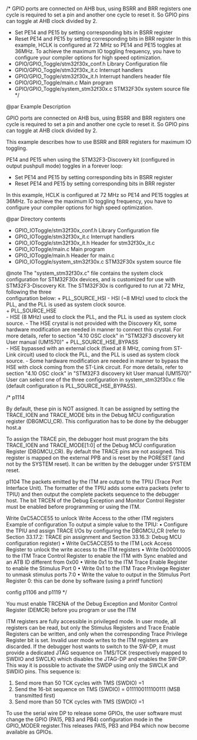 /*
GPIO ports are connected on AHB bus, using BSRR and BRR registers one cycle is
required to set a pin and another one cycle to reset it. So GPIO pins can toggle
at AHB clock divided by 2.
 - Set PE14 and PE15 by setting corresponding bits in BSRR register
 - Reset PE14 and PE15 by setting corresponding bits in BRR register
In this example, HCLK is configured at 72 MHz so PE14 and PE15 toggles at 36MHz.
To achieve the maximum IO toggling frequency, you have to configure your compiler
options for high speed optimization.
  - GPIO/GPIO_Toggle/stm32f30x_conf.h    Library Configuration file
  - GPIO/GPIO_Toggle/stm32f30x_it.c      Interrupt handlers
  - GPIO/GPIO_Toggle/stm32f30x_it.h      Interrupt handlers header file
  - GPIO/GPIO_Toggle/main.c              Main program
  - GPIO/GPIO_Toggle/system_stm32f30x.c  STM32F30x system source file
*/

@par Example Description 

GPIO ports are connected on AHB bus, using BSRR and BRR registers one cycle is
required to set a pin and another one cycle to reset it. So GPIO pins can toggle
at AHB clock divided by 2.

This example describes how to use BSRR and BRR registers for maximum IO toggling.

PE14 and PE15 when using the STM32F3-Discovery kit (configured in output pushpull 
mode) toggles in a forever loop:
 - Set PE14 and PE15 by setting corresponding bits in BSRR register
 - Reset PE14 and PE15 by setting corresponding bits in BRR register

In this example, HCLK is configured at 72 MHz so PE14 and PE15 toggles at 36MHz.
To achieve the maximum IO toggling frequency, you have to configure your compiler
options for high speed optimization.
 
@par Directory contents 

  - GPIO_IOToggle/stm32f30x_conf.h     Library Configuration file
  - GPIO_IOToggle/stm32f30x_it.c       Interrupt handlers
  - GPIO_IOToggle/stm32f30x_it.h       Header for stm32f30x_it.c
  - GPIO_IOToggle/main.c               Main program
  - GPIO_IOToggle/main.h               Header for main.c
  - GPIO_IOToggle/system_stm32f30x.c   STM32F30x system source file
           
@note The "system_stm32f30x.c" file contains the system clock configuration for
      STM32F30x devices, and is customized for use with STM32F3-Discovery Kit. 
      The STM32F30x is configured to run at 72 MHz, following the three  
      configuration below:
        + PLL_SOURCE_HSI
           - HSI (~8 MHz) used to clock the PLL, and the PLL is used as system 
             clock source.  
        + PLL_SOURCE_HSE          
           - HSE (8 MHz) used to clock the PLL, and the PLL is used as system
             clock source.
           - The HSE crystal is not provided with the Discovery Kit, some 
             hardware modification are needed in manner to connect this crystal.
             For more details, refer to section "4.10 OSC clock" in "STM32F3 discovery kit User manual (UM1570)"
        + PLL_SOURCE_HSE_BYPASS   
           - HSE bypassed with an external clock (fixed at 8 MHz, coming from 
             ST-Link circuit) used to clock the PLL, and the PLL is used as 
             system clock source.
           - Some  hardware modification are needed in manner to bypass the HSE 
             with clock coming from the ST-Link circuit.
             For more details, refer to section "4.10 OSC clock" in "STM32F3 discovery kit User manual (UM1570)"
      User can select one of the three configuration in system_stm32f30x.c file
      (default configuration is PLL_SOURCE_HSE_BYPASS).           


/* 
p1114

By default, these pin is NOT assigned. It can be assigned by setting the TRACE_IOEN and
TRACE_MODE bits in the Debug MCU configuration register (DBGMCU_CR). This
configuration has to be done by the debugger host.a

To assign the TRACE pin, the debugger host must program the bits TRACE_IOEN and
TRACE_MODE[1:0] of the Debug MCU configuration Register (DBGMCU_CR). By default
the TRACE pins are not assigned.
This register is mapped on the external PPB and is reset by the PORESET (and not by the
SYSTEM reset). It can be written by the debugger under SYSTEM reset.


p1104
The packets emitted by the ITM are output to the TPIU (Trace Port Interface Unit). The
formatter of the TPIU adds some extra packets (refer to TPIU) and then output the complete
packets sequence to the debugger host.
The bit TRCEN of the Debug Exception and Monitor Control Register must be enabled
before programming or using the ITM.

Write 0xC5ACCE55 to unlock Write Access to the other ITM
registers
Example of configuration
To output a simple value to the TPIU:
• Configure the TPIU and assign TRACE I/Os by configuring the DBGMCU_CR (refer to
Section 33.17.2: TRACE pin assignment and Section 33.16.3: Debug MCU
configuration register)
• Write 0xC5ACCE55 to the ITM Lock Access Register to unlock the write access to the
ITM registers
• Write 0x00010005 to the ITM Trace Control Register to enable the ITM with Sync
enabled and an ATB ID different from 0x00
• Write 0x1 to the ITM Trace Enable Register to enable the Stimulus Port 0
• Write 0x1 to the ITM Trace Privilege Register to unmask stimulus ports 7:0
• Write the value to output in the Stimulus Port Register 0: this can be done by software
(using a printf function)

config p1106 and p1119
*/

You must enable TRCENA of the Debug Exception and Monitor Control Register (DEMCR) before you program or use the ITM

 ITM registers are fully accessible in privileged mode. In user mode, all registers can be read,
but only the Stimulus Registers and Trace Enable Registers can be written, and only when the
corresponding Trace Privilege Register bit is set. Invalid user mode writes to the ITM registers
are discarded.
If the debugger host wants to switch to the SW-DP, it must provide a dedicated JTAG
sequence on TMS/TCK (respectively mapped to SWDIO and SWCLK) which disables the
JTAG-DP and enables the SW-DP. This way it is possible to activate the SWDP using only
the SWCLK and SWDIO pins.
This sequence is:
1. Send more than 50 TCK cycles with TMS (SWDIO) =1
2. Send the 16-bit sequence on TMS (SWDIO) = 0111100111100111 (MSB transmitted
first)
3. Send more than 50 TCK cycles with TMS (SWDIO) =1


To use the serial wire DP to release some GPIOs, the user software must change the GPIO
(PA15, PB3 and PB4) configuration mode in the GPIO_MODER register.This releases
PA15, PB3 and PB4 which now become available as GPIOs.
